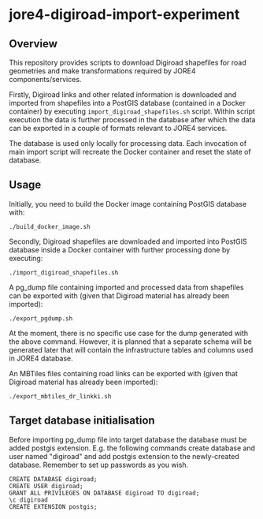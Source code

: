 # jore4-digiroad-import-experiment

## Overview

This repository provides scripts to download Digiroad shapefiles for road geometries and make transformations required by JORE4 components/services.

Firstly, Digiroad links and other related information is downloaded and imported from shapefiles into a PostGIS database (contained in a Docker container) by executing `import_digiroad_shapefiles.sh` script. Within script execution the data is further processed in the database after which the data can be exported in a couple of formats relevant to JORE4 services.

The database is used only locally for processing data. Each invocation of main import script will recreate the Docker container and reset the state of database.

## Usage

Initially, you need to build the Docker image containing PostGIS database with:

```
./build_docker_image.sh
```

Secondly, Digiroad shapefiles are downloaded and imported into PostGIS database inside a Docker container with further processing done by executing:

```
./import_digiroad_shapefiles.sh
```

A pg_dump file containing imported and processed data from shapefiles can be exported with (given that Digiroad material has already been imported):

```
./export_pgdump.sh
```

At the moment, there is no specific use case for the dump generated with the above command. However, it is planned that a separate schema will be generated later that will contain the infrastructure tables and columns used in JORE4 database.

An MBTiles files containing road links can be exported with (given that Digiroad material has already been imported):

```
./export_mbtiles_dr_linkki.sh
```

## Target database initialisation

Before importing pg_dump file into target database the database must be added postgis extension. E.g. the following commands create database and user named "digiroad" and add postgis extension to the newly-created database. Remember to set up passwords as you wish.

```
CREATE DATABASE digiroad;
CREATE USER digiroad;
GRANT ALL PRIVILEGES ON DATABASE digiroad TO digiroad;
\c digiroad
CREATE EXTENSION postgis;
```
